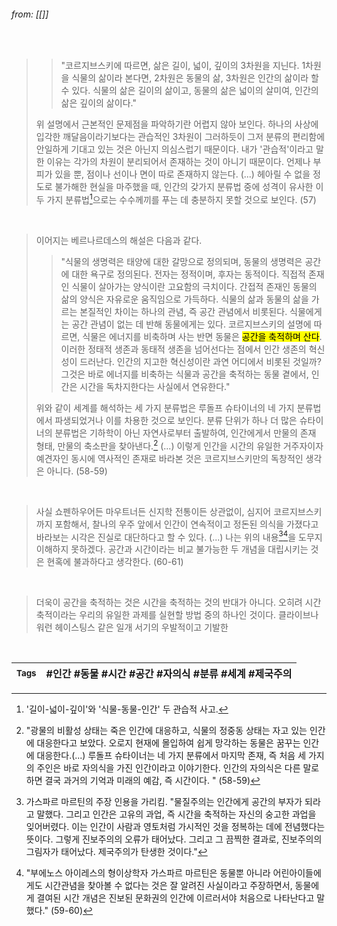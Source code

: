 
###### from: [[]]

<br/>

 >>	"코르지브스키에 따르면, 삶은 길이, 넓이, 깊이의 3차원을 지닌다. 1차원을 식물의 삶이라 본다면, 2차원은 동물의 삶, 3차원은 인간의 삶이라 할 수 있다. 식물의 삶은 길이의 삶이고, 동물의 삶은 넓이의 살미여, 인간의 삶은 깊이의 삶이다."
>
>위 설명에서 근본적인 문제점을 파악하기란 어렵지 않아 보인다. 하나의 사상에 입각한 깨달음이라기보다는 관습적인 3차원이 그러하듯이 그저 분류의 편리함에 안일하게 기대고 있는 것은 아닌지 의심스럽기 때문이다. 내가 '관습적'이라고 말한 이유는 각가의 차원이 분리되어서 존재하는 것이 아니기 때문이다. 언제나 부피가 있을 뿐, 점이나 선이나 면이 따로 존재하지 않는다. (...) 헤아릴 수 없을 정도로 불가해한 현실을 마주했을 때, 인간의 갖가지 분류법 중에 성격이 유사한 이 두 가지 분류법[^1]으로는 수수께끼를 푸는 데 충분하지 못할 것으로 보인다. (57)

<br/>

>이어지는 베르나르데스의 해설은 다음과 같다.
>
>>	"식물의 생명력은 태양에 대한 갈망으로 정의되며, 동물의 생명력은 공간에 대한 욕구로 정의된다. 전자는 정적이며, 후자는 동적이다. 직접적 존재인 식물이 살아가는 양식이란 고요함의 극치이다. 간접적 존재인 동물의 삶의 양식은 자유로운 움직임으로 가득하다. 
>>	식물의 삶과 동물의 삶을 가르는 본질적인 차이는 하나의 관념, 즉 공간 관념에서 비롯된다. 식물에게는 공간 관념이 없는 데 반해 동물에게는 있다. 코르지브스키의 설명에 따르면, 식물은 에너지를 비축하며 사는 반면 동물은 <mark class="hltr-yellow">공간을 축적하며 산다</mark>. 이러한 정태적 생존과 동태적 생존을 넘어선다는 점에서 인간 생존의 혁신성이 드러난다. 인간의 지고한 혁신성이란 과연 어디에서 비롯된 것일까? 그것은 바로 에너지를 비축하는 식물과 공간을 축적하는 동물 곁에서, 인간은 시간을 독차지한다는 사실에서 연유한다."
>
>위와 같이 세계를 해석하는 세 가지 분류법은 루돌프 슈타이너의 네 가지 분류법에서 파생되었거나 이를 차용한 것으로 보인다. 분류 단위가 하나 더 많은 슈타이너의 분류법은 기하학이 아닌 자연사로부터 출발하여, 인간에게서 만물의 존재 형태, 만물의 축소판을 찾아낸다.[^2] (...) 이렇게 인간을 시간의 유일한 거주자이자 예견자인 동시에 역사적인 존재로 바라본 것은 코르지브스키만의 독창적인 생각은 아니다. (58-59)

<br/>

>사실 쇼펜하우어든 마우트너든 신지학 전통이든 상관없이, 심지어 코르지브스키까지 포함해서, 찰나의 우주 앞에서 인간이 연속적이고 정돈된 의식을 가졌다고 바라보는 시각은 진실로 대단하다고 할 수 있다. (...) 나는 위의 내용[^3][^4]을 도무지 이해하지 못하겠다. 공간과 시간이라는 비교 불가능한 두 개념을 대립시키는 것은 현혹에 불과하다고 생각한다. (60-61)

<br/>

>더욱이 공간을 축적하는 것은 시간을 축적하는 것의 반대가 아니다. 오히려 시간 축적이라는 우리의 유일한 과제를 실현할 방법 중의 하나인 것이다. 클라이브나 워런 헤이스팅스 같은 일개 서기의 우발적이고 기발한 

<br/>

| <small> Tags </small> | #인간 #동물 #시간 #공간 #자의식 #분류 #세계 #제국주의  |
| --- | --- |


[^1]: '길이-넓이-깊이'와 '식물-동물-인간' 두 관습적 사고.
[^2]: "광물의 비활성 상태는 죽은 인간에 대응하고, 식물의 정중동 상태는 자고 있는 인간에 대응한다고 보았다. 오로지 현재에 몰입하여 쉽게 망각하는 동물은 꿈꾸는 인간에 대응한다.(...) 루돌프 슈타이너는 네 가지 분류에서 마지막 존재, 즉 처음 세 가지의 주인은 바로 자의식을 가진 인간이라고 이야기한다. 인간의 자의식은 다른 말로 하면 결국 과거의 기억과 미래의 예감, 즉 시간이다. " (58-59)
[^3]: 가스파르 마르틴의 주장 인용을 가리킴. "물질주의는 인간에게 공간의 부자가 되라고 말했다. 그리고 인간은 고유의 과업, 즉 시간을 축적하는 자신의 숭고한 과업을 잊어버렸다. 이는 인간이 사람과 영토처럼 가시적인 것을 정복하는 데에 전념했다는 뜻이다. 그렇게 진보주의의 오류가 태어났다. 그리고 그 끔찍한 결과로, 진보주의의 그림자가 태어났다. 제국주의가 탄생한 것이다."
[^4]: "부에노스 아이레스의 형이상학자 가스파르 마르틴은 동물뿐 아니라 어린아이들에게도 시간관념을 찾아볼 수 없다는 것은 잘 알려진 사실이라고 주장하면서, 동물에게 결여된 시간 개념은 진보된 문화권의 인간에 이르러서야 처음으로 나타난다고 말했다." (59-60) 